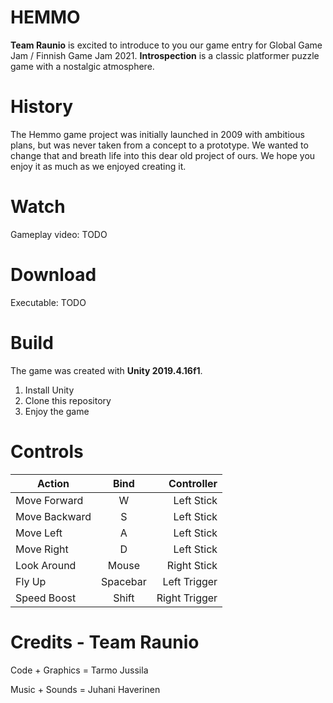 # HEMMO

**Team Raunio** is excited to introduce to you our game entry for Global Game Jam / Finnish Game Jam 2021. **Introspection** is a classic platformer puzzle game with a nostalgic atmosphere.

# History

The Hemmo game project was initially launched in 2009 with ambitious plans, but was never taken from a concept to a prototype. We wanted to change that and breath life into this dear old project of ours. We hope you enjoy it as much as we enjoyed creating it.

# Watch

Gameplay video: TODO

# Download

Executable: TODO

# Build

The game was created with **Unity 2019.4.16f1**.

 1. Install Unity
 2. Clone this repository
 3. Enjoy the game

# Controls

| Action        | Bind           | Controller  |
| ------------- |:-------------:| -----:|
| Move Forward     | W | Left Stick |
| Move Backward     | S | Left Stick |
| Move Left | A | Left Stick |
| Move Right | D | Left Stick |
| Look Around | Mouse | Right Stick |
| Fly Up | Spacebar | Left Trigger |
| Speed Boost | Shift | Right Trigger |


# Credits - Team Raunio

Code + Graphics = Tarmo Jussila

Music + Sounds = Juhani Haverinen
